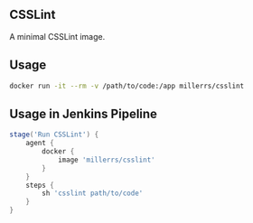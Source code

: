 ## CSSLint
A minimal CSSLint image.

## Usage

```bash
docker run -it --rm -v /path/to/code:/app millerrs/csslint
```

## Usage in Jenkins Pipeline

```groovy
stage('Run CSSLint') {
    agent {
        docker {
            image 'millerrs/csslint'
        }
    }
    steps {
        sh 'csslint path/to/code'
    }
}
```